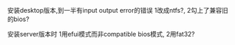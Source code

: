 安装desktop版本,到一半有input output error的错误
1改成ntfs?, 2勾上了兼容旧的bios?

安装server版本时
1用efui模式而非compatible bios模式, 2用fat32?

